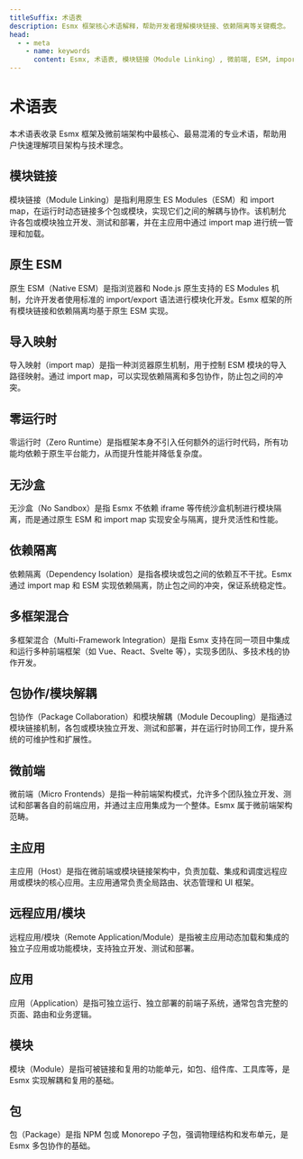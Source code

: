 ```yaml
---
titleSuffix: 术语表
description: Esmx 框架核心术语解释，帮助开发者理解模块链接、依赖隔离等关键概念。
head:
  - - meta
    - name: keywords
      content: Esmx, 术语表, 模块链接（Module Linking）, 微前端, ESM, import map
---
```


# 术语表

本术语表收录 Esmx 框架及微前端架构中最核心、最易混淆的专业术语，帮助用户快速理解项目架构与技术理念。

## 模块链接

模块链接（Module Linking）是指利用原生 ES Modules（ESM）和 import map，在运行时动态链接多个包或模块，实现它们之间的解耦与协作。该机制允许各包或模块独立开发、测试和部署，并在主应用中通过 import map 进行统一管理和加载。

## 原生 ESM

原生 ESM（Native ESM）是指浏览器和 Node.js 原生支持的 ES Modules 机制，允许开发者使用标准的 import/export 语法进行模块化开发。Esmx 框架的所有模块链接和依赖隔离均基于原生 ESM 实现。

## 导入映射

导入映射（import map）是指一种浏览器原生机制，用于控制 ESM 模块的导入路径映射。通过 import map，可以实现依赖隔离和多包协作，防止包之间的冲突。

## 零运行时

零运行时（Zero Runtime）是指框架本身不引入任何额外的运行时代码，所有功能均依赖于原生平台能力，从而提升性能并降低复杂度。

## 无沙盒

无沙盒（No Sandbox）是指 Esmx 不依赖 iframe 等传统沙盒机制进行模块隔离，而是通过原生 ESM 和 import map 实现安全与隔离，提升灵活性和性能。

## 依赖隔离

依赖隔离（Dependency Isolation）是指各模块或包之间的依赖互不干扰。Esmx 通过 import map 和 ESM 实现依赖隔离，防止包之间的冲突，保证系统稳定性。

## 多框架混合

多框架混合（Multi-Framework Integration）是指 Esmx 支持在同一项目中集成和运行多种前端框架（如 Vue、React、Svelte 等），实现多团队、多技术栈的协作开发。

## 包协作/模块解耦

包协作（Package Collaboration）和模块解耦（Module Decoupling）是指通过模块链接机制，各包或模块独立开发、测试和部署，并在运行时协同工作，提升系统的可维护性和扩展性。

## 微前端

微前端（Micro Frontends）是指一种前端架构模式，允许多个团队独立开发、测试和部署各自的前端应用，并通过主应用集成为一个整体。Esmx 属于微前端架构范畴。

## 主应用

主应用（Host）是指在微前端或模块链接架构中，负责加载、集成和调度远程应用或模块的核心应用。主应用通常负责全局路由、状态管理和 UI 框架。

## 远程应用/模块

远程应用/模块（Remote Application/Module）是指被主应用动态加载和集成的独立子应用或功能模块，支持独立开发、测试和部署。

## 应用

应用（Application）是指可独立运行、独立部署的前端子系统，通常包含完整的页面、路由和业务逻辑。

## 模块

模块（Module）是指可被链接和复用的功能单元，如包、组件库、工具库等，是 Esmx 实现解耦和复用的基础。

## 包

包（Package）是指 NPM 包或 Monorepo 子包，强调物理结构和发布单元，是 Esmx 多包协作的基础。